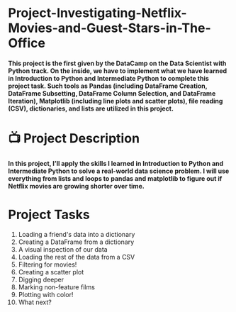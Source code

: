 # Project-Investigating-Netflix-Movies-and-Guest-Stars-in-The-Office
#### This project is the first given by the DataCamp on the Data Scientist with Python track. On the inside, we have to implement what we have learned in Introduction to Python and Intermediate Python to complete this project task. Such tools as Pandas (including DataFrame Creation, DataFrame Subsetting, DataFrame Column Selection, and DataFrame Iteration), Matplotlib (including line plots and scatter plots), file reading (CSV), dictionaries, and lists are utilized in this project.

# 📺 Project Description
#### In this project, I’ll apply the skills I learned in Introduction to Python and Intermediate Python to solve a real-world data science problem. I will use everything from lists and loops to pandas and matplotlib to figure out if Netflix movies are growing shorter over time. 

# Project Tasks

   1. Loading a friend's data into a dictionary
   2. Creating a DataFrame from a dictionary
   3. A visual inspection of our data
   4. Loading the rest of the data from a CSV
   5. Filtering for movies!
   6. Creating a scatter plot
   7. Digging deeper
   8. Marking non-feature films
   9. Plotting with color!
   10. What next?

